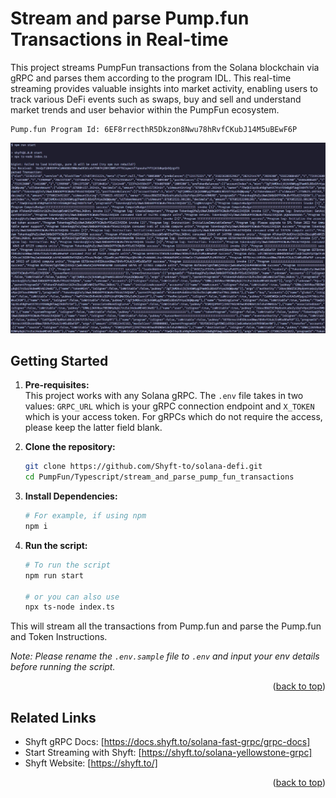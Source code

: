 # Stream and parse Pump.fun Transactions in Real-time

This project streams PumpFun transactions from the Solana blockchain via gRPC and parses them according to the program IDL. This real-time streaming provides valuable insights into market activity, enabling users to track various DeFi events such as swaps, buy and sell and understand market trends and user behavior within the PumpFun ecosystem.

```
Pump.fun Program Id: 6EF8rrecthR5Dkzon8Nwu78hRvfCKubJ14M5uBEwF6P
```

![screenshot](assets/stream_parsed_raydium_txns.jpg?raw=true "How to run project")

## Getting Started

1. **Pre-requisites:**  
    This project works with any Solana gRPC. The `.env` file takes in two values: `GRPC_URL` which is your gRPC connection endpoint and `X_TOKEN` which is your access token. For gRPCs which do not require the access, please keep the latter field blank.   

2. **Clone the repository:**
   ```bash
   git clone https://github.com/Shyft-to/solana-defi.git
   cd PumpFun/Typescript/stream_and_parse_pump_fun_transactions
   ```

3. **Install Dependencies:**

    ```bash
    # For example, if using npm
    npm i
    ```

4. **Run the script:**

    ```bash
    # To run the script
    npm run start

    # or you can also use
    npx ts-node index.ts
    ```
This will stream all the transactions from Pump.fun and parse the Pump.fun and Token Instructions.

*Note: Please rename the `.env.sample` file to `.env` and input your env details before running the script.*

<p align="right">(<a href="#readme-top">back to top</a>)</p>

## Related Links

- Shyft gRPC Docs: [https://docs.shyft.to/solana-fast-grpc/grpc-docs]  
- Start Streaming with Shyft: [https://shyft.to/solana-yellowstone-grpc]  
- Shyft Website: [https://shyft.to/]

<p align="right">(<a href="#readme-top">back to top</a>)</p>